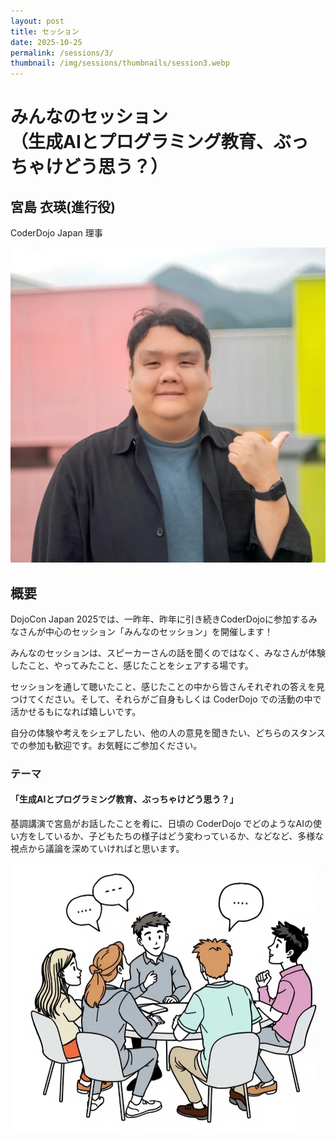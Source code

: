 ```yaml
---
layout: post
title: セッション
date: 2025-10-25
permalink: /sessions/3/
thumbnail: /img/sessions/thumbnails/session3.webp
---
```


# みんなのセッション<br>（生成AIとプログラミング教育、ぶっちゃけどう思う？）
## 宮島 衣瑛(進行役)
CoderDojo Japan 理事
<div class="flex max-w-100 mx-auto my-4 justify-center">
  <img class="w-full" src="/img/sessions/profile/miyajima-kirie.webp" alt="宮島 衣瑛">
</div>

## 概要
DojoCon Japan 2025では、一昨年、昨年に引き続きCoderDojoに参加するみなさんが中心のセッション「みんなのセッション」を開催します！

みんなのセッションは、スピーカーさんの話を聞くのではなく、みなさんが体験したこと、やってみたこと、感じたことをシェアする場です。

セッションを通して聴いたこと、感じたことの中から皆さんそれぞれの答えを見つけてください。そして、それらがご自身もしくは CoderDojo での活動の中で活かせるもになれば嬉しいです。

自分の体験や考えをシェアしたい、他の人の意見を聞きたい、どちらのスタンスでの参加も歓迎です。お気軽にご参加ください。

### テーマ

#### 「生成AIとプログラミング教育、ぶっちゃけどう思う？」


基調講演で宮島がお話したことを肴に、日頃の CoderDojo でどのようなAIの使い方をしているか、子どもたちの様子はどう変わっているか、などなど、多様な視点から議論を深めていければと思います。

<div class="flex max-w-100 mx-auto my-8 justify-center">
  <img class="w-full" src="/img/sessions/thumbnails/session3.webp" alt="みんなのセッション">
</div>
